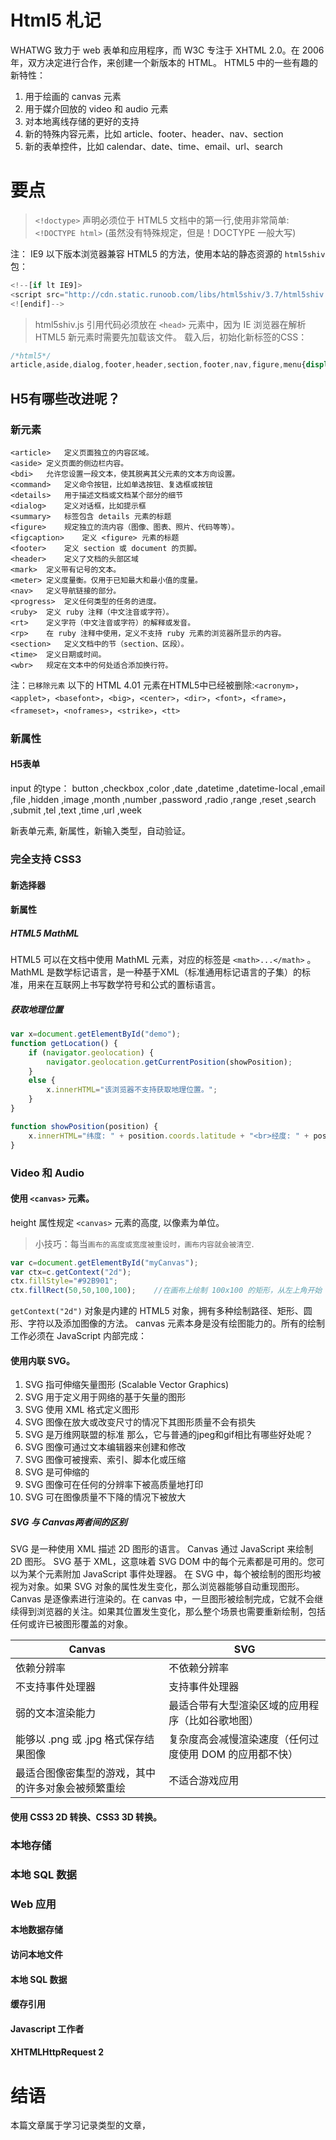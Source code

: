 # Html5 札记

WHATWG 致力于 web 表单和应用程序，而 W3C 专注于 XHTML 2.0。在 2006 年，双方决定进行合作，来创建一个新版本的 HTML。
HTML5 中的一些有趣的新特性：

1. 用于绘画的 canvas 元素
2. 用于媒介回放的 video 和 audio 元素
3. 对本地离线存储的更好的支持
4. 新的特殊内容元素，比如 article、footer、header、nav、section
5. 新的表单控件，比如 calendar、date、time、email、url、search

# 要点

> `<!doctype>` 声明必须位于 HTML5 文档中的第一行,使用非常简单: `<!DOCTYPE html>` (虽然没有特殊规定，但是！DOCTYPE 一般大写)

注： IE9 以下版本浏览器兼容 HTML5 的方法，使用本站的静态资源的 `html5shiv` 包：
```js
<!--[if lt IE9]> 
<script src="http://cdn.static.runoob.com/libs/html5shiv/3.7/html5shiv.min.js"></script>
<![endif]-->
```
> html5shiv.js 引用代码必须放在 `<head>` 元素中，因为 IE 浏览器在解析 HTML5 新元素时需要先加载该文件。
载入后，初始化新标签的CSS：
```css
/*html5*/
article,aside,dialog,footer,header,section,footer,nav,figure,menu{display:block}
```
## H5有哪些改进呢？

### 新元素

    <article>	定义页面独立的内容区域。
    <aside>	定义页面的侧边栏内容。
    <bdi>	允许您设置一段文本，使其脱离其父元素的文本方向设置。
    <command>	定义命令按钮，比如单选按钮、复选框或按钮
    <details>	用于描述文档或文档某个部分的细节
    <dialog>	定义对话框，比如提示框
    <summary>	标签包含 details 元素的标题
    <figure>	规定独立的流内容（图像、图表、照片、代码等等）。
    <figcaption>	定义 <figure> 元素的标题
    <footer>	定义 section 或 document 的页脚。
    <header>	定义了文档的头部区域
    <mark>	定义带有记号的文本。
    <meter>	定义度量衡。仅用于已知最大和最小值的度量。
    <nav>	定义导航链接的部分。
    <progress>	定义任何类型的任务的进度。
    <ruby>	定义 ruby 注释（中文注音或字符）。
    <rt>	定义字符（中文注音或字符）的解释或发音。
    <rp>	在 ruby 注释中使用，定义不支持 ruby 元素的浏览器所显示的内容。
    <section>	定义文档中的节（section、区段）。
    <time>	定义日期或时间。
    <wbr>	规定在文本中的何处适合添加换行符。

注：`已移除元素`
以下的 HTML 4.01 元素在HTML5中已经被删除:`<acronym>`，`<applet>`，`<basefont>`，`<big>`，`<center>`，`<dir>`，`<font>`，`<frame>`，`<frameset>`，`<noframes>`，`<strike>`，`<tt>`
### 新属性
#### H5表单
input 的type： button ,checkbox ,color ,date ,datetime ,datetime-local ,email ,file ,hidden ,image ,month ,number ,password ,radio ,range ,reset ,search ,submit ,tel ,text ,time ,url ,week

新表单元素, 新属性，新输入类型，自动验证。
### 完全支持 CSS3
#### 新选择器
#### 新属性
##### HTML5 MathML
HTML5 可以在文档中使用 MathML 元素，对应的标签是 `<math>...</math>` 。
MathML 是数学标记语言，是一种基于XML（标准通用标记语言的子集）的标准，用来在互联网上书写数学符号和公式的置标语言。

##### 获取地理位置
```js
var x=document.getElementById("demo"); 
function getLocation() { 
    if (navigator.geolocation) { 
        navigator.geolocation.getCurrentPosition(showPosition); 
    } 
    else { 
        x.innerHTML="该浏览器不支持获取地理位置。"; 
    } 
} 

function showPosition(position) { 
    x.innerHTML="纬度: " + position.coords.latitude + "<br>经度: " + position.coords.longitude;     
}
```

### Video 和 Audio

#### 使用 `<canvas>` 元素。
height 属性规定 `<canvas>` 元素的高度, 以像素为单位。
> 小技巧：每当`画布的高度或宽度被重设时，画布内容就会被清空`.

```js
var c=document.getElementById("myCanvas");
var ctx=c.getContext("2d");
ctx.fillStyle="#92B901";
ctx.fillRect(50,50,100,100);    //在画布上绘制 100x100 的矩形，从左上角开始 (50,50)。
```

`getContext("2d")` 对象是内建的 HTML5 对象，拥有多种绘制路径、矩形、圆形、字符以及添加图像的方法。
canvas 元素本身是没有绘图能力的。所有的绘制工作必须在 JavaScript 内部完成：

#### 使用内联 SVG。

1. SVG 指可伸缩矢量图形 (Scalable Vector Graphics)
2. SVG 用于定义用于网络的基于矢量的图形
3. SVG 使用 XML 格式定义图形
4. SVG 图像在放大或改变尺寸的情况下其图形质量不会有损失
5. SVG 是万维网联盟的标准
那么，它与普通的jpeg和gif相比有哪些好处呢？
1. SVG 图像可通过文本编辑器来创建和修改
2. SVG 图像可被搜索、索引、脚本化或压缩
3. SVG 是可伸缩的
4. SVG 图像可在任何的分辨率下被高质量地打印
5. SVG 可在图像质量不下降的情况下被放大

##### SVG 与 Canvas两者间的区别
SVG 是一种使用 XML 描述 2D 图形的语言。
Canvas 通过 JavaScript 来绘制 2D 图形。
SVG 基于 XML，这意味着 SVG DOM 中的每个元素都是可用的。您可以为某个元素附加 JavaScript 事件处理器。
在 SVG 中，每个被绘制的图形均被视为对象。如果 SVG 对象的属性发生变化，那么浏览器能够自动重现图形。
Canvas 是逐像素进行渲染的。在 canvas 中，一旦图形被绘制完成，它就不会继续得到浏览器的关注。如果其位置发生变化，那么整个场景也需要重新绘制，包括任何或许已被图形覆盖的对象。

Canvas | SVG
--- | ---
依赖分辨率 | 不依赖分辨率
不支持事件处理器 | 支持事件处理器
弱的文本渲染能力 | 最适合带有大型渲染区域的应用程序（比如谷歌地图）
能够以 .png 或 .jpg 格式保存结果图像 | 复杂度高会减慢渲染速度（任何过度使用 DOM 的应用都不快）
最适合图像密集型的游戏，其中的许多对象会被频繁重绘 | 不适合游戏应用


#### 使用 CSS3 2D 转换、CSS3 3D 转换。
### 本地存储

### 本地 SQL 数据

### Web 应用

#### 本地数据存储

#### 访问本地文件

#### 本地 SQL 数据

#### 缓存引用
#### Javascript 工作者

#### XHTMLHttpRequest 2


# 结语
本篇文章属于学习记录类型的文章，
































